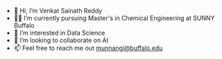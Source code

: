 - 👋 Hi, I’m Venkat Sainath Reddy
- 👩‍🎓 I’m currently pursuing Master's in Chemical Engineering at SUNNY Buffalo
- 👀 I’m interested in Data Science
- 💞️ I’m looking to collaborate on AI
- 📫 Feel free to reach me out munnangi@buffalo.edu


<!---
ChemSai/ChemSai is a ✨ special ✨ repository because its `README.md` (this file) appears on your GitHub profile.
You can click the Preview link to take a look at your changes.
--->
